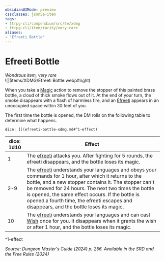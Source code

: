 ```yaml
---
obsidianUIMode: preview
cssclasses: json5e-item
tags:
- ttrpg-cli/compendium/src/5e/xdmg
- ttrpg-cli/item/rarity/very-rare
aliases: 
- "Efreeti Bottle"
---
```

# Efreeti Bottle
*Wondrous item, very rare*  
![](items/XDMG/Efreeti Bottle.webp#right)


When you take a [Magic](/3-Mechanics/CLI/actions.md#Magic) action to remove the stopper of this painted brass bottle, a cloud of thick smoke flows out of it. At the end of your turn, the smoke disappears with a flash of harmless fire, and an [Efreeti](/3-Mechanics/CLI/bestiary/elemental/efreeti-xmm.md) appears in an unoccupied space within 30 feet of you.

The first time the bottle is opened, the DM rolls on the following table to determine what happens.

`dice: [](efreeti-bottle-xdmg.md#^1-effect)`

| dice: 1d10 | Effect |
|------------|--------|
| 1 | The [efreeti](/3-Mechanics/CLI/bestiary/elemental/efreeti-xmm.md) attacks you. After fighting for 5 rounds, the efreeti disappears, and the bottle loses its magic. |
| 2-9 | The [efreeti](/3-Mechanics/CLI/bestiary/elemental/efreeti-xmm.md) understands your languages and obeys your commands for 1 hour, after which it returns to the bottle, and a new stopper contains it. The stopper can't be removed for 24 hours. The next two times the bottle is opened, the same effect occurs. If the bottle is opened a fourth time, the efreeti escapes and disappears, and the bottle loses its magic. |
| 10 | The [efreeti](/3-Mechanics/CLI/bestiary/elemental/efreeti-xmm.md) understands your languages and can cast [Wish](/3-Mechanics/CLI/spells/wish-xphb.md) once for you. It disappears when it grants the wish or after 1 hour, and the bottle loses its magic. |
^1-effect

*Source: Dungeon Master's Guide (2024) p. 256. Available in the <span title='Systems Reference Document (5.2)'>SRD</span> and the Free Rules (2024)*